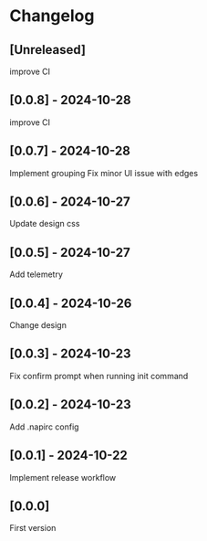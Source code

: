 # Changelog

## [Unreleased]

improve CI

## [0.0.8] - 2024-10-28

improve CI

## [0.0.7] - 2024-10-28

Implement grouping
Fix minor UI issue with edges

## [0.0.6] - 2024-10-27

Update design css

## [0.0.5] - 2024-10-27

Add telemetry

## [0.0.4] - 2024-10-26

Change design

## [0.0.3] - 2024-10-23

Fix confirm prompt when running init command

## [0.0.2] - 2024-10-23

Add .napirc config

## [0.0.1] - 2024-10-22

Implement release workflow

## [0.0.0]

First version
